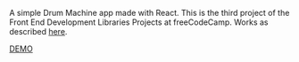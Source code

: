 A simple Drum Machine app made with React. This is the third project of the Front End Development Libraries Projects at freeCodeCamp. Works as described [here](https://www.freecodecamp.org/learn/front-end-development-libraries/front-end-development-libraries-projects/build-a-drum-machine).

[DEMO](https://artem-hirzhev.github.io/react-drum-machine/)